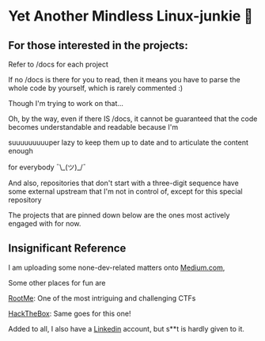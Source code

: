 # Yet Another Mindless Linux-junkie :zany_face:

## For those interested in the projects:

Refer to /docs for each project

If no /docs is there for you to read, then it means you have to parse the whole code by yourself, which is rarely commented :)

Though I'm trying to work on that...

Oh, by the way, even if there IS /docs, it cannot be guaranteed that the code becomes  understandable and readable because I'm

suuuuuuuuuper lazy to keep them up to date and to articulate the content enough

for everybody ¯\\\_(ツ)_/¯

And also, repositories that don't start with a three-digit sequence have some external upstream that I'm not in control of, except for this special repository

The projects that are pinned down below are the ones most actively engaged with for now.


## Insignificant Reference

I am uploading some none-dev-related matters onto [Medium.com](https://medium.com/@seantywork),

Some other places for fun are

[RootMe](https://www.root-me.org/): One of the most intriguing and challenging CTFs

[HackTheBox](https://app.hackthebox.com/): Same goes for this one!


Added to all, I also have a [Linkedin](https://www.linkedin.com/in/sean-taehoon-yoon/) account, but s**t is hardly given to it.




